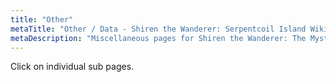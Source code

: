 ```yaml
---
title: "Other"
metaTitle: "Other / Data - Shiren the Wanderer: Serpentcoil Island Wiki"
metaDescription: "Miscellaneous pages for Shiren the Wanderer: The Mystery Dungeon of Serpentcoil Island."
---
```


Click on individual sub pages.
